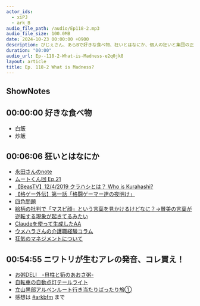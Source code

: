 ```yaml
---
actor_ids:
  - xiPJ
  - ark_B
audio_file_path: /audio/Ep118-2.mp3
audio_file_size: 100.0MB
date: 2024-10-23 00:00:00 +0900
description: ぴじぇさん、あらBで好きな食べ物、狂いとはなにか、個人の狂いと集団の正しさ、ニワトリが生むアレの発音、お粥DELIなどについて話しました。
duration: "00:00"
audio_url: Ep--118-2-What-is-Madness-e2q0jk8
layout: article
title: Ep. 118-2 What is Madness?
---
```

## ShowNotes

## 00:00:00 好きな食べ物

* 白飯
* 炒飯

## 00:06:06 狂いとはなにか

* [永田さんのnote](https://note.com/nagata0215/n/ne919081a97d2?sub_rt=share_sb)
* [ムートくん回 Ep.21](https://www.arkbfm.com/episode/21)
* [【BeasTV】12/4/2019 クラハシとは？ Who is Kurahashi?](https://www.youtube.com/watch?v=RsIcmM3cXQY&t=1035s)
* [【格ゲー外伝】第一話「格闘ゲーマー達の夜明け」](https://www.youtube.com/watch?v=ZL5JV5gfp8U&list=PLGNTD9cAwIpynYr7CiSi3SKthDQXwjLJK)
* [四色問題](https://ja.wikipedia.org/wiki/%E5%9B%9B%E8%89%B2%E5%AE%9A%E7%90%86)
* [絵柄の批判で「マスピ顔」という言葉を見かけるけどなに？→賛美の言葉が逆転する現象が起きてるみたい](https://togetter.com/li/2229909)
* [Claudeを使って生成したAA](https://x.com/dyot_meet_mat/status/1843670761782825226)
* [ウメハラさんの介護職経験コラム](https://www.pref.aichi.jp/korei/kaigo-net/column/vol22/)
* [狂気のマネジメントについて](https://medium.com/@arkbb3/2019%E5%B9%B4%E3%81%AE%E7%9B%AE%E6%A8%99-e31d6cc193fa)

## 00:54:55 ニワトリが生むアレの発音、コレ買え！

* [お粥DELI　-貝柱と筍のあおさ粥-](https://kohnan.co.jp/product/processed/10079/)
* [自転車の自動点灯テールライト](https://amzn.to/3BGE1ty)
* [立山黒部アルペンルート行き当たりばったり旅①](https://isomocha.hatenablog.com/entry/2024/10/09/200000)
* 感想は [#arkbfm](https://x.com/search?q=%23arkbfm&src=typed_query&f=live) まで